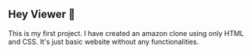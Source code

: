 ## Hey Viewer 👋
This is my first project.
I have created an amazon clone using only HTML and CSS.
It's just basic website without any functionalities.
